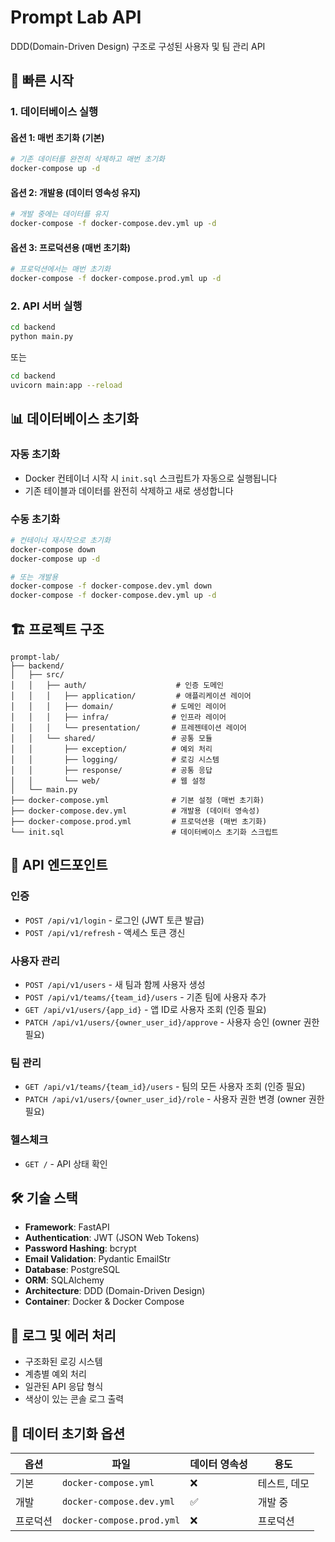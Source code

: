 # Prompt Lab API

DDD(Domain-Driven Design) 구조로 구성된 사용자 및 팀 관리 API

## 🚀 빠른 시작

### 1. 데이터베이스 실행

#### 옵션 1: 매번 초기화 (기본)

```bash
# 기존 데이터를 완전히 삭제하고 매번 초기화
docker-compose up -d
```

#### 옵션 2: 개발용 (데이터 영속성 유지)

```bash
# 개발 중에는 데이터를 유지
docker-compose -f docker-compose.dev.yml up -d
```

#### 옵션 3: 프로덕션용 (매번 초기화)

```bash
# 프로덕션에서는 매번 초기화
docker-compose -f docker-compose.prod.yml up -d
```

### 2. API 서버 실행

```bash
cd backend
python main.py
```

또는

```bash
cd backend
uvicorn main:app --reload
```

## 📊 데이터베이스 초기화

### 자동 초기화

- Docker 컨테이너 시작 시 `init.sql` 스크립트가 자동으로 실행됩니다
- 기존 테이블과 데이터를 완전히 삭제하고 새로 생성합니다

### 수동 초기화

```bash
# 컨테이너 재시작으로 초기화
docker-compose down
docker-compose up -d

# 또는 개발용
docker-compose -f docker-compose.dev.yml down
docker-compose -f docker-compose.dev.yml up -d
```

## 🏗️ 프로젝트 구조

```
prompt-lab/
├── backend/
│   ├── src/
│   │   ├── auth/                    # 인증 도메인
│   │   │   ├── application/         # 애플리케이션 레이어
│   │   │   ├── domain/             # 도메인 레이어
│   │   │   ├── infra/              # 인프라 레이어
│   │   │   └── presentation/       # 프레젠테이션 레이어
│   │   └── shared/                 # 공통 모듈
│   │       ├── exception/          # 예외 처리
│   │       ├── logging/            # 로깅 시스템
│   │       ├── response/           # 공통 응답
│   │       └── web/                # 웹 설정
│   └── main.py
├── docker-compose.yml              # 기본 설정 (매번 초기화)
├── docker-compose.dev.yml          # 개발용 (데이터 영속성)
├── docker-compose.prod.yml         # 프로덕션용 (매번 초기화)
└── init.sql                        # 데이터베이스 초기화 스크립트
```

## 🔧 API 엔드포인트

### 인증

- `POST /api/v1/login` - 로그인 (JWT 토큰 발급)
- `POST /api/v1/refresh` - 액세스 토큰 갱신

### 사용자 관리

- `POST /api/v1/users` - 새 팀과 함께 사용자 생성
- `POST /api/v1/teams/{team_id}/users` - 기존 팀에 사용자 추가
- `GET /api/v1/users/{app_id}` - 앱 ID로 사용자 조회 (인증 필요)
- `PATCH /api/v1/users/{owner_user_id}/approve` - 사용자 승인 (owner 권한 필요)

### 팀 관리

- `GET /api/v1/teams/{team_id}/users` - 팀의 모든 사용자 조회 (인증 필요)
- `PATCH /api/v1/users/{owner_user_id}/role` - 사용자 권한 변경 (owner 권한 필요)

### 헬스체크

- `GET /` - API 상태 확인

## 🛠️ 기술 스택

- **Framework**: FastAPI
- **Authentication**: JWT (JSON Web Tokens)
- **Password Hashing**: bcrypt
- **Email Validation**: Pydantic EmailStr
- **Database**: PostgreSQL
- **ORM**: SQLAlchemy
- **Architecture**: DDD (Domain-Driven Design)
- **Container**: Docker & Docker Compose

## 📝 로그 및 에러 처리

- 구조화된 로깅 시스템
- 계층별 예외 처리
- 일관된 API 응답 형식
- 색상이 있는 콘솔 로그 출력

## 🔄 데이터 초기화 옵션

| 옵션     | 파일                      | 데이터 영속성 | 용도         |
| -------- | ------------------------- | ------------- | ------------ |
| 기본     | `docker-compose.yml`      | ❌            | 테스트, 데모 |
| 개발     | `docker-compose.dev.yml`  | ✅            | 개발 중      |
| 프로덕션 | `docker-compose.prod.yml` | ❌            | 프로덕션     |
